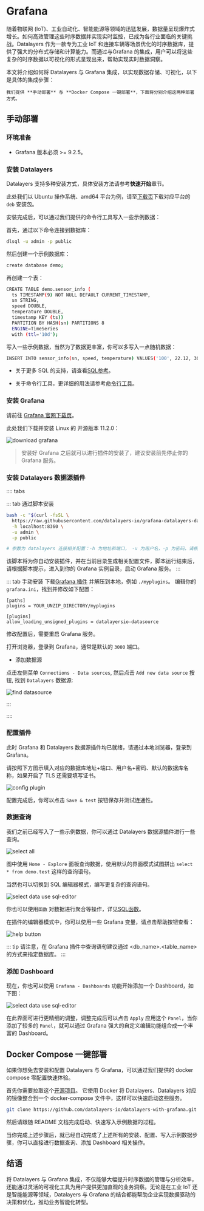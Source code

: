 # Grafana

随着物联网 (IoT)、工业自动化、智能能源等领域的迅猛发展，数据量呈现爆炸式增长。如何高效管理这些时序数据并实现实时监控，已成为各行业面临的关键挑战。Datalayers 作为一款专为工业 IoT 和连接车辆等场景优化的时序数据库，提供了强大的分布式存储和计算能力。而通过与Grafana 的集成，用户可以将这些复杂的时序数据以可视化的形式呈现出来，帮助实现实时数据洞察。

本文将介绍如何将 Datalayers 与 Grafana 集成，以实现数据存储、可视化，以下是具体的集成步骤：
```
我们提供 **手动部署** 与 **Docker Compose 一键部署**，下面将分别介绍这两种部署方式。
```

## 手动部署

### 环境准备

- Grafana 版本必须 >= 9.2.5。

### 安装 Datalayers

Datalayers 支持多种安装方式，具体安装方法请参考**快速开始**章节。

此处我们以 Ubuntu 操作系统、amd64 平台为例，请至[下载页](https://datalayers.cn/download?broker=ubuntu)下载对应平台的 `deb` 安装包。

安装完成后，可以通过我们提供的命令行工具写入一些示例数据：

首先，通过以下命令连接到数据库：

``` bash
dlsql -u admin -p public
```

然后创建一个示例数据库：

``` bash
create database demo;
```

再创建一个表：

``` bash
CREATE TABLE demo.sensor_info (
  ts TIMESTAMP(9) NOT NULL DEFAULT CURRENT_TIMESTAMP,
  sn STRING,
  speed DOUBLE,
  temperature DOUBLE,
  timestamp KEY (ts))
  PARTITION BY HASH(sn) PARTITIONS 8
  ENGINE=TimeSeries
  with (ttl='10d');
```

写入一些示例数据，当然为了数据更丰富，你可以多写入一点随机数据：

``` bash
INSERT INTO sensor_info(sn, speed, temperature) VALUES('100', 22.12, 30.8), ('101', 34.12, 40.6), ('102', 56.12, 52.3);
```

- 关于更多 SQL 的支持，请查看[SQL参考](../sql-reference/data-type.md)。

- 关于命令行工具，更详细的用法请参考[命令行工具](../getting-started/command-line-tool.md)。




### 安装 Grafana

请前往 [Grafana 官网下载页](https://grafana.com/grafana/download)。

此处我们下载并安装 Linux 的 开源版本 11.2.0：

![download grafana](../assets/datalayers-with-grafana/download_grafana.png)


> 安装好 Grafana 之后就可以进行插件的安装了，建议安装前先停止你的 Grafana 服务。

### 安装 Datalayers 数据源插件

:::: tabs

::: tab 通过脚本安装

``` bash
bash -c "$(curl -fsSL \
  https://raw.githubusercontent.com/datalayers-io/grafana-datalayers-datasource/main/install.sh)" -- \
  -h localhost:8360 \
  -u admin \
  -p public

# 参数为 datalayers 连接相关配置：-h 为地址和端口， -u 为用户名，-p 为密码，请根据实际情况修改
```

该脚本将为你自动安装插件，并在当前目录生成相关配置文件，脚本运行结束后，请根据脚本提示，进入到你的 Grafana 实例目录，启动 Grafana 服务。
:::

::: tab 手动安装
下载[Grafana 插件](https://github.com/datalayers-io/grafana-datalayers-datasource/releases) 并解压到本地，例如 `./myplugins`。
编辑你的 `grafana.ini`，找到并修改如下配置：

```
[paths]
plugins = YOUR_UNZIP_DIRECTORY/myplugins

[plugins]
allow_loading_unsigned_plugins = datalayersio-datasource
```

修改配置后，需要重启 Grafana 服务。

打开浏览器，登录到 Grafana，通常是默认的 `3000` 端口。

- 添加数据源

点击左侧菜单 `Connections - Data sources`, 然后点击 `Add new data source` 按钮, 找到 `Datalayers` 数据源:

![find datasource](../assets/find_datasource.png) 

:::

::::


### 配置插件

此时 Grafana 和 Datalayers 数据源插件均已就绪，请通过本地浏览器，登录到 Grafana。

请按照下方图示填入对应的数据库地址+端口、用户名+密码、默认的数据库名称，如果开启了 TLS 还需要填写证书。

![config plugin](../assets/datalayers-with-grafana/config_datasource.png)

配置完成后，你可以点击 `Save & test` 按钮保存并测试连通性。


### 数据查询

我们之前已经写入了一些示例数据，你可以通过 Datalayers 数据源插件进行一些查询。

![select all](../assets/datalayers-with-grafana/select_all_example.jpg)

图中使用 `Home - Explore` 面板查询数据，使用默认的界面模式试图拼出 `select * from demo.test` 这样的查询语句。

当然也可以切换到 SQL 编辑器模式，编写更复杂的查询语句。

![select data use sql-editor](../assets/datalayers-with-grafana/switch_to_sql_editor.jpg)

你也可以使用`函数` 对数据进行聚合等操作，详见[SQL函数](../sql-reference/aggregation.html)。


在插件的编辑器模式中，你可以使用一些 Grafana 变量，请点击帮助按钮查看：

![help button](../assets/datalayers-with-grafana/plugin_help.png)


::: tip
请注意，在 Grafana 插件中查询语句建议通过 <db_name>.<table_name> 的方式来指定数据库。
:::


### 添加 Dashboard

现在，你也可以使用 `Grafana - Dashboards` 功能开始添加一个 Dashboard，如下图：

![select data use sql-editor](../assets/datalayers-with-grafana/dashboard.jpg)

在此界面可进行更精细的调整，调整完成后可以点击 `Apply` 应用这个 `Panel`，当你添加了较多的 `Panel`，就可以通过 Grafana 强大的自定义编辑功能组合成一个丰富的 Dashboard。

## Docker Compose 一键部署

如果你想免去安装和配置 Datalayers 与 Grafana，可以通过我们提供的 docker compose 零配置快速体验。

首先你需要拉取这个[开源项目](https://github.com/datalayers-io/datalayers-with-grafana)。 它使用 Docker 将 Datalayers、Datalayers 对应的镜像整合到一个 docker-compose 文件中，这样可以快速启动这些服务。

``` bash
git clone https://github.com/datalayers-io/datalayers-with-grafana.git
```
然后请跟随 README 文档完成启动、快速写入示例数据的过程。

当你完成上述步骤后，就已经自动完成了上述所有的安装、配置、写入示例数据步骤，你可以直接进行数据查询、添加 Dashboard 相关操作。


## 结语
将 Datalayers 与 Grafana 集成，不仅能够大幅提升时序数据的管理与分析效率，还能通过灵活的可视化工具为用户提供更加直观的业务洞察。无论是在工业 IoT 还是智能能源等领域，Datalayers 与 Grafana 的结合都能帮助企业实现数据驱动的决策和优化，推动业务智能化转型。
